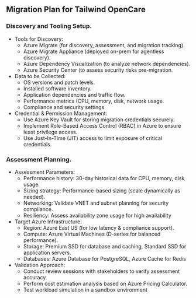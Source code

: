 ## Migration Plan for Tailwind OpenCare

### Discovery and Tooling Setup.
- Tools for Discovery:
  - Azure Migrate (for discovery, assessment, and migration tracking).
  - Azure Migrate Appliance (deployed on-prem for agentless discovery).
  - Azure Dependency Visualization (to analyze network dependencies).
  - Azure Security Center (to assess security risks pre-migration.
- Data to be Collected:
   - OS versions and patch levels.
   - Installed software inventory.
   - Application dependencies and traffic flow.
   - Performance metrics (CPU, memory, disk, network usage.
   - Compliance and security settings
- Credential & Permission Management:
   - Use Azure Key Vault for storing migration credentials securely.
   - Implement Role-Based Access Control (RBAC) in Azure to ensure least privilege access.
   - Use Just-In-Time (JIT) access to limit exposure of critical credentials.
### Assessment Planning.
- Assessment Parameters:
   - Performance history: 30-day historical data for CPU, memory, disk usage.
   - Sizing strategy: Performance-based sizing (scale dynamically as needed).
   - Networking: Validate VNET and subnet planning for security compliance.
   - Resiliency: Assess availability zone usage for high availability
- Target Azure Infrastructure:
   - Region: Azure East US (for low latency & compliance support).
   - Compute: Azure Virtual Machines (D-series for balanced performance).
   - Storage: Premium SSD for database and caching, Standard SSD for application servers.
   - Databases: Azure Database for PostgreSQL, Azure Cache for Redis
- Validation Approach:
  - Conduct review sessions with stakeholders to verify assessment accuracy.
  - Perform cost estimation analysis based on Azure Pricing Calculator.
  - Test workload simulation in a sandbox environment
